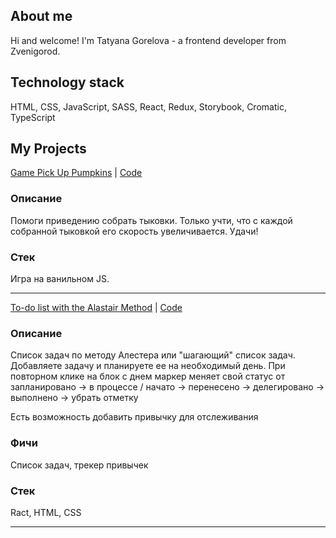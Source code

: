 ## About me
Hi and welcome! I'm Tatyana Gorelova - a frontend developer from Zvenigorod.

## Technology stack
HTML, CSS, JavaScript, SASS, React, Redux, Storybook, Cromatic, TypeScript 



## My Projects
[Game Pick Up Pumpkins](https://tgorella.github.io/game-pick-up-pumpkins/) | [Code](https://github.com/tgorella/game-pick-up-pumpkins)

### Описание
Помоги приведению собрать тыковки. Только учти, что с каждой собранной тыковкой его скорость увеличивается. Удачи!

### Стек
Игра на ванильном JS. 

*** 
[To-do list with the Alastair Method](https://tgorella.github.io/task-list/) | [Code](https://github.com/tgorella/task-list)

### Описание
Список задач по методу Алестера или "шагающий" список задач. 
Добавляете задачу и планируете ее на необходимый день. 
При повторном клике на блок с днем маркер меняет свой статус от запланировано -> в процессе / начато -> перенесено -> делегировано -> выполнено -> убрать отметку 

Есть возможность добавить привычку для отслеживания

### Фичи
Список задач, трекер привычек

### Стек
Ract, HTML, CSS
***
<a gref="github.com/tgorella"><img src="https://github-readme-stats.vercel.app/api/top-langs/?username=tgorella&layout=compact&langs_count=7&theme=tokyonight" alt=""></a>
